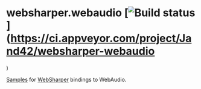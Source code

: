 # websharper.webaudio [![Build status](https://ci.appveyor.com/api/projects/status/9wba0h88o4ksxfb7)](https://ci.appveyor.com/project/Jand42/websharper-webaudio
)

[Samples][samp] for [WebSharper][ws] bindings to WebAudio.

[samp]: http://intellifactory.github.io/websharper.webaudio
[ws]: http://websharper.com/
